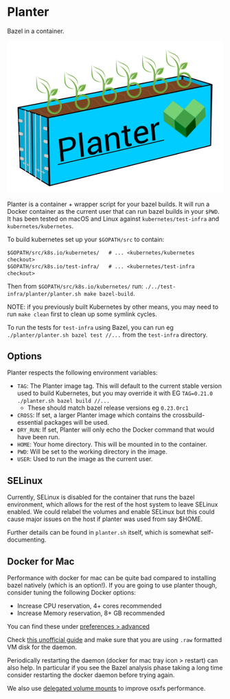 # Planter 
Bazel in a container.

<img src="planter-logo.svg" />

Planter is a container + wrapper script for your bazel builds.
It will run a Docker container as the current user that can run bazel builds
in your `$PWD`. It has been tested on macOS and Linux against
`kubernetes/test-infra` and `kubernetes/kubernetes`.

To build kubernetes set up your `$GOPATH/src` to contain:
```
$GOPATH/src/k8s.io/kubernetes/   # ... <kubernetes/kubernetes checkout>
$GOPATH/src/k8s.io/test-infra/   # ... <kubernetes/test-infra checkout>
```
Then from `$GOPATH/src/k8s.io/kubernetes/` run:
 `./../test-infra/planter/planter.sh make bazel-build`.

NOTE: if you previously built Kubernetes by other means, you may need to run
`make clean` first to clean up some symlink cycles.

To run the tests for `test-infra` using Bazel, you can run eg `./planter/planter.sh bazel test //...` from
the `test-infra` directory.

## Options

Planter respects the following environment variables:

 - `TAG`: The Planter image tag. This will default to the current stable
   version used to build Kubernetes, but you may override it with EG
   `TAG=0.21.0 ./planter.sh bazel build //...`
   - These should match bazel release versions eg `0.23.0rc1`
 - `CROSS`: If set, a larger Planter image which contains the
   crossbuild-essential packages will be used.
 - `DRY_RUN`: If set, Planter will only echo the Docker command that would have
   been run.
 - `HOME`: Your home directory. This will be mounted in to the container.
 - `PWD`: Will be set to the working directory in the image.
 - `USER`: Used to run the image as the current user.

## SELinux

Currently, SELinux is disabled for the container that runs the bazel
environment, which allows for the rest of the host system to leave SELinux
enabled. We could relabel the volumes and enable SELinux but this could cause
major issues on the host if planter was used from say $HOME.

Further details can be found in `planter.sh` itself, which is somewhat
self-documenting.

## Docker for Mac

Performance with docker for mac can be quite bad compared to installing bazel 
natively (which is an option!). If you are going to use planter though, 
consider tuning the following Docker options:

- Increase CPU reservation, 4+ cores recommended
- Increase Memory reservation, 8+ GB recommended

You can find these under [preferences > advanced](https://docs.docker.com/docker-for-mac/#advanced)

Check [this unofficial guide](https://medium.com/@TomKeur/how-get-better-disk-performance-in-docker-for-mac-2ba1244b5b70)
and make sure that you are using `.raw` formatted VM disk for the daemon. 

Periodically restarting the daemon (docker for mac tray icon > restart) can
also help. In particular if you see the Bazel analysis phase taking a long time
consider restarting the docker daemon before trying again.

We also use [delegated volume mounts](https://docs.docker.com/docker-for-mac/osxfs-caching/) to improve osxfs performance.

